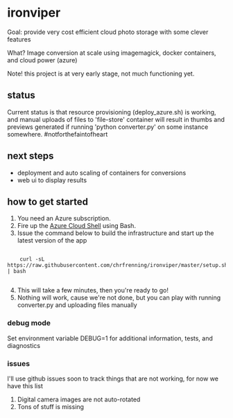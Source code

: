# ironviper

Goal: provide very cost efficient cloud photo storage with some clever features

What? Image conversion at scale using imagemagick, docker containers, and cloud power (azure)

Note! this project is at very early stage, not much functioning yet.


## status

Current status is that resource provisioning (deploy_azure.sh) is working, and manual uploads of files to 'file-store' container will result in thumbs and previews generated if running 'python converter.py' on some instance somewhere. #notforthefaintofheart

## next steps

* deployment and auto scaling of containers for conversions
* web ui to display results

## how to get started

1. You need an Azure subscription.
2. Fire up the [Azure Cloud Shell](https://shell.azure.com/) using Bash.
3. Issue the command below to build the infrastructure and start up the latest version of the app

```
    
    curl -sL https://raw.githubusercontent.com/chrfrenning/ironviper/master/setup.sh | bash 
    
```

4. This will take a few minutes, then you're ready to go!
5. Nothing will work, cause we're not done, but you can play with running converter.py and uploading files manually

### debug mode

Set environment variable DEBUG=1 for additional information, tests, and diagnostics


### issues

I'll use github issues soon to track things that are not working, for now we have this list

1. Digital camera images are not auto-rotated
2. Tons of stuff is missing